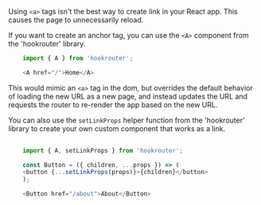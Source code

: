 Using `<a>` tags isn't the best way to create link in your React app. This causes the page to unnecessarily reload.

If you want to create an anchor tag, you can use the `<A>` component from the 'hookrouter' library.

```js
    import { A } from 'hookrouter';

    <A href="/">Home</A>
```

This would mimic an `<a>` tag in the dom, but overrides the default behavior of loading the new URL as a new page, and instead updates the URL and requests the router to re-render the app based on the new URL.

You can also use the `setLinkProps` helper function from the 'hookrouter' library to create your own custom component that works as a link. 


```js
    
    import { A, setLinkProps } from 'hookrouter';

    const Button = ({ children, ...props }) => (
    <button {...setLinkProps(props)}>{children}</button>
    );

    <Button href="/about">About</Button>
        
```
